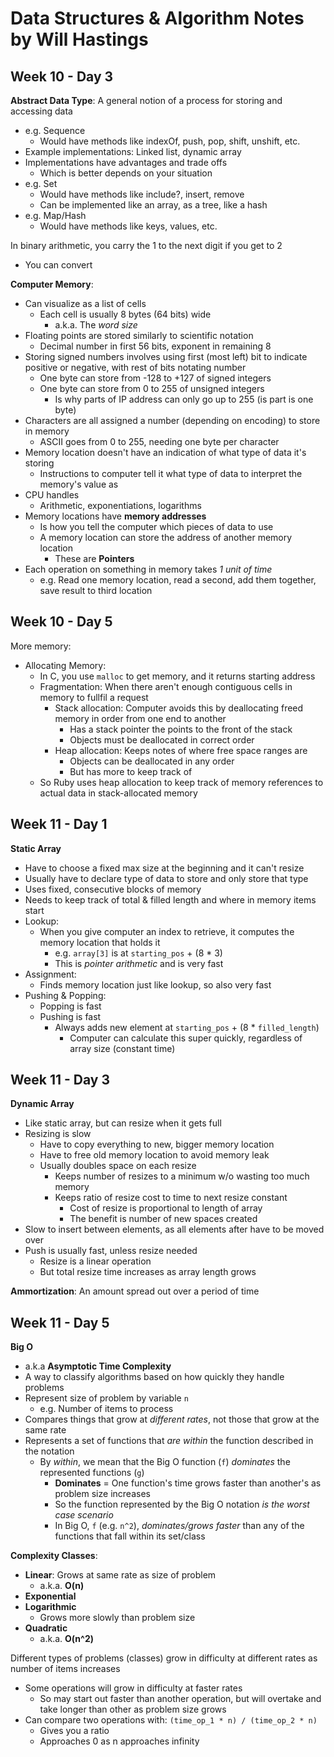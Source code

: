 # Data Structures & Algorithm Notes by Will Hastings

## Week 10 - Day 3

**Abstract Data Type**: A general notion of a process for storing and accessing data
- e.g. Sequence
    + Would have methods like indexOf, push, pop, shift, unshift, etc.
- Example implementations: Linked list, dynamic array
- Implementations have advantages and trade offs
    + Which is better depends on your situation
- e.g. Set
    + Would have methods like include?, insert, remove
    + Can be implemented like an array, as a tree, like a hash
- e.g. Map/Hash
    + Would have methods like keys, values, etc.

In binary arithmetic, you carry the 1 to the next digit if you get to 2
- You can convert 

**Computer Memory**:
- Can visualize as a list of cells
    + Each cell is usually 8 bytes (64 bits) wide
        * a.k.a. The *word size*
- Floating points are stored similarly to scientific notation
    + Decimal number in first 56 bits, exponent in remaining 8
- Storing signed numbers involves using first (most left) bit to indicate positive or negative, with rest of bits notating number
    + One byte can store from -128 to +127 of signed integers
    + One byte can store from 0 to 255 of unsigned integers
        * Is why parts of IP address can only go up to 255 (is part is one byte)
- Characters are all assigned a number (depending on encoding) to store in memory
    + ASCII goes from 0 to 255, needing one byte per character
- Memory location doesn't have an indication of what type of data it's storing
    + Instructions to computer tell it what type of data to interpret the memory's value as
- CPU handles
    + Arithmetic, exponentiations, logarithms
- Memory locations have **memory addresses**
    + Is how you tell the computer which pieces of data to use
    + A memory location can store the address of another memory location
        * These are **Pointers**
- Each operation on something in memory takes *1 unit of time*
    + e.g. Read one memory location, read a second, add them together, save result to third location

## Week 10 - Day 5

More memory:
- Allocating Memory:
    + In C, you use `malloc` to get memory, and it returns starting address
    + Fragmentation: When there aren't enough contiguous cells in memory to fullfil a request
        * Stack allocation: Computer avoids this by deallocating freed memory in order from one end to another
            - Has a stack pointer the points to the front of the stack
            - Objects must be deallocated in correct order
        * Heap allocation: Keeps notes of where free space ranges are
            - Objects can be deallocated in any order
            - But has more to keep track of
    + So Ruby uses heap allocation to keep track of memory references to actual data in stack-allocated memory

## Week 11 - Day 1

**Static Array**
- Have to choose a fixed max size at the beginning and it can't resize
- Usually have to declare type of data to store and only store that type
- Uses fixed, consecutive blocks of memory
- Needs to keep track of total & filled length and where in memory items start
- Lookup:
    + When you give computer an index to retrieve, it computes the memory location that holds it
        * e.g. `array[3]` is at `starting_pos` + (8 * 3)
        * This is *pointer arithmetic* and is very fast
- Assignment:
    + Finds memory location just like lookup, so also very fast
- Pushing & Popping:
    + Popping is fast
    + Pushing is fast
        * Always adds new element at `starting_pos` + (8 * `filled_length`)
            - Computer can calculate this super quickly, regardless of array size (constant time)

## Week 11 - Day 3

**Dynamic Array** 
- Like static array, but can resize when it gets full
- Resizing is slow
    + Have to copy everything to new, bigger memory location
    + Have to free old memory location to avoid memory leak
    + Usually doubles space on each resize
        * Keeps number of resizes to a minimum w/o wasting too much memory
        * Keeps ratio of resize cost to time to next resize constant
            - Cost of resize is proportional to length of array
            - The benefit is number of new spaces created
- Slow to insert between elements, as all elements after have to be moved over
- Push is usually fast, unless resize needed
    + Resize is a linear operation
    + But total resize time increases as array length grows

**Ammortization**: An amount spread out over a period of time

## Week 11 - Day 5

**Big O**
- a.k.a **Asymptotic Time Complexity**
- A way to classify algorithms based on how quickly they handle problems
- Represent size of problem by variable `n`
    + e.g. Number of items to process
- Compares things that grow at *different rates*, not those that grow at the same rate
- Represents a set of functions that *are within* the function described in the notation
    + By *within*, we mean that the Big O function (`f`) *dominates* the represented functions (`g`)
        * **Dominates** = One function's time grows faster than another's as problem size increases
        * So the function represented by the Big O notation *is the worst case scenario*
        * In Big O, `f` (e.g. `n^2`), *dominates/grows faster* than any of the functions that fall within its set/class

**Complexity Classes**:
- **Linear**: Grows at same rate as size of problem
    + a.k.a. **O(n)**
- **Exponential** 
- **Logarithmic**
    + Grows more slowly than problem size
- **Quadratic**
    + a.k.a. **O(n^2)**

Different types of problems (classes) grow in difficulty at different rates as number of items increases
- Some operations will grow in difficulty at faster rates
    + So may start out faster than another operation, but will overtake and take longer than other as problem size grows
- Can compare two operations with: `(time_op_1 * n) / (time_op_2 * n)`
    + Gives you a ratio
    + Approaches 0 as n approaches infinity

